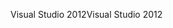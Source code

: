 <span data-ttu-id="ab8fe-101">Visual Studio 2012</span><span class="sxs-lookup"><span data-stu-id="ab8fe-101">Visual Studio 2012</span></span>